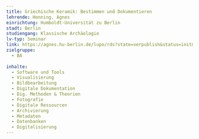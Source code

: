 ```yaml
---
title: Griechische Keramik: Bestimmen und Dokumentieren
lehrende: Henning, Agnes
einrichtung: Humboldt-Universität zu Berlin
stadt: Berlin
studiengang: Klassische Archäologie
lv-typ: Seminar
link: https://agnes.hu-berlin.de/lupo/rds?state=verpublish&status=init&vmfile=no&publishid=218879&moduleCall=webInfo&publishConfFile=webInfo&publishSubDir=veranstaltung
zielgruppe:
  - BA
  
inhalte:
  - Software und Tools
  - Visualisierung
  - Bildbearbeitung
  - Digitale Dokumentation
  - Dig. Methoden & Theorien
  - Fotografie
  - Digitale Ressourcen
  - Archivierung
  - Metadaten
  - Datenbanken
  - Digitalisierung
---
```

 
